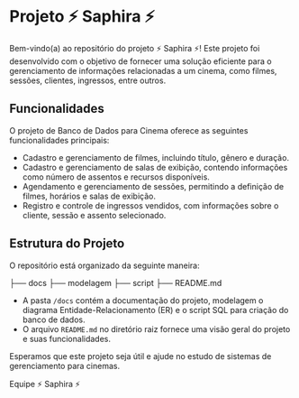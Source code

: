 # Projeto ⚡ Saphira ⚡

Bem-vindo(a) ao repositório do projeto ⚡ Saphira ⚡! Este projeto foi desenvolvido com o objetivo de fornecer uma solução eficiente para o gerenciamento de informações relacionadas a um cinema, como filmes, sessões, clientes, ingressos, entre outros.

## Funcionalidades

O projeto de Banco de Dados para Cinema oferece as seguintes funcionalidades principais:

- Cadastro e gerenciamento de filmes, incluindo título, gênero e duração.
- Cadastro e gerenciamento de salas de exibição, contendo informações como número de assentos e recursos disponíveis.
- Agendamento e gerenciamento de sessões, permitindo a definição de filmes, horários e salas de exibição.
- Registro e controle de ingressos vendidos, com informações sobre o cliente, sessão e assento selecionado.

## Estrutura do Projeto

O repositório está organizado da seguinte maneira:

├── docs
├── modelagem
├── script
├── README.md

- A pasta `/docs` contém a documentação do projeto, modelagem o diagrama Entidade-Relacionamento (ER) e o script SQL para criação do banco de dados.
- O arquivo `README.md` no diretório raiz fornece uma visão geral do projeto e suas funcionalidades.




Esperamos que este projeto seja útil e ajude no estudo de sistemas de gerenciamento para cinemas.



Equipe ⚡ Saphira ⚡
